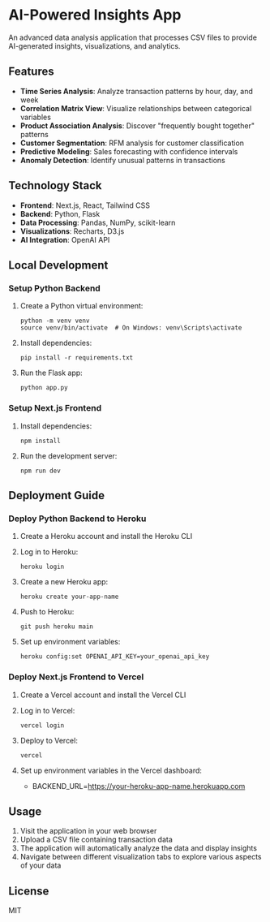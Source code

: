 # AI-Powered Insights App

An advanced data analysis application that processes CSV files to provide AI-generated insights, visualizations, and analytics.

## Features

- **Time Series Analysis**: Analyze transaction patterns by hour, day, and week
- **Correlation Matrix View**: Visualize relationships between categorical variables
- **Product Association Analysis**: Discover "frequently bought together" patterns
- **Customer Segmentation**: RFM analysis for customer classification
- **Predictive Modeling**: Sales forecasting with confidence intervals
- **Anomaly Detection**: Identify unusual patterns in transactions

## Technology Stack

- **Frontend**: Next.js, React, Tailwind CSS
- **Backend**: Python, Flask
- **Data Processing**: Pandas, NumPy, scikit-learn
- **Visualizations**: Recharts, D3.js
- **AI Integration**: OpenAI API

## Local Development

### Setup Python Backend

1. Create a Python virtual environment:
   ```
   python -m venv venv
   source venv/bin/activate  # On Windows: venv\Scripts\activate
   ```

2. Install dependencies:
   ```
   pip install -r requirements.txt
   ```

3. Run the Flask app:
   ```
   python app.py
   ```

### Setup Next.js Frontend

1. Install dependencies:
   ```
   npm install
   ```

2. Run the development server:
   ```
   npm run dev
   ```

## Deployment Guide

### Deploy Python Backend to Heroku

1. Create a Heroku account and install the Heroku CLI
2. Log in to Heroku:
   ```
   heroku login
   ```

3. Create a new Heroku app:
   ```
   heroku create your-app-name
   ```

4. Push to Heroku:
   ```
   git push heroku main
   ```

5. Set up environment variables:
   ```
   heroku config:set OPENAI_API_KEY=your_openai_api_key
   ```

### Deploy Next.js Frontend to Vercel

1. Create a Vercel account and install the Vercel CLI
2. Log in to Vercel:
   ```
   vercel login
   ```

3. Deploy to Vercel:
   ```
   vercel
   ```

4. Set up environment variables in the Vercel dashboard:
   - BACKEND_URL=https://your-heroku-app-name.herokuapp.com

## Usage

1. Visit the application in your web browser
2. Upload a CSV file containing transaction data
3. The application will automatically analyze the data and display insights
4. Navigate between different visualization tabs to explore various aspects of your data

## License

MIT 